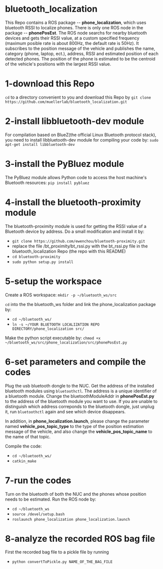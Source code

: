 # bluetooth_localization
This Repo contains a ROS package -- **phone_localization**, which uses bluetooth RSSI to localize phones. There is only one ROS node in the package -- **phonePosEst**. The ROS node searchs for nearby bluetooth devices and gets their RSSI value, at a custom specified frequency (maximum posible rate is about 800Hz, the default rate is 50Hz). It subscribes to the position message of the vehicle and publishes the name, category (phone, laptop, ect.), address, RSSI and estimated position of each detected phones. The position of the phone is estimated to be the centroid of the vehicle's positions with the largest RSSI value.

# 1-download this Repo
`cd` to a directory convenient to you and download this Repo by `git clone https://github.com/muellerlab/bluetooth_localization.git`

# 2-install libbluetooth-dev module
For compilation based on BlueZ(the official Linux Bluetooth protocol stack), you need to install libbluetooth-dev module for compiling your code by: `sudo apt-get install libbluetooth-dev`

# 3-install the PyBluez module
The PyBluez module allows Python code to access the host machine's Bluetooth resources: `pip install pybluez`

# 4-install the bluetooth-proximity module
The bluetooth-proximity module is used for getting the RSSI value of a Bluetooth device by address. Do a small modification and install it by:
* `git clone https://github.com/ewenchou/bluetooth-proximity.git`
*  replace the file /bt_proximity/bt_rssi.py with the bt_rssi.py file in the bluetooth_localization Repo (the repo with this README)
* `cd bluetooth-proximity`
* `sudo python setup.py install`

# 5-setup the workspace 
Create a ROS workspace:
`mkdir -p ~/bluetooth_ws/src`

`cd` into the the bluetooth_ws folder and link the phone_localization package by:
* `cd ~/bluetooth_ws/`
* `ln -s ~/YOUR BLUETOOTH LOCALIZATION REPO DIRECTORY/phone_localization src/`

Make the python script executable by:
`chmod +x ~/bluetooth_ws/src/phone_localization/src/phonePosEst.py`


# 6-set parameters and compile the codes
Plug the usb bluetooth dongle to the NUC. Get the address of the installed bluetooth modules using `bluetoothctl`. The address is a unique identifier of a bluetooth module. Change the bluetoothModuleAddr in **phonePosEst.py** to the address of the bluetooth module you want to use. If you are unable to distinguish which address correponds to the bluetooth dongle, just unplug it, run `bluetoothctl` again and see which device disappears.

In addition, in **phone_localization.launch**, please change the parameter named **vehicle_pos_topic_type** to the type of the position estimation message of the vehicle, and also change the **vehicle_pos_topic_name** to the name of that topic.  

Compile the code:
* `cd ~/bluetooth_ws/`
* `catkin_make`

# 7-run the codes 
Turn on the bluetooth of both the NUC and the phones whose position needs to be estimated. Run the ROS node by:
* `cd ~/bluetooth_ws`
* `source /devel/setup.bash`
* `roslaunch phone_localization phone_localization.launch`

# 8-analyze the recorded ROS bag file
First the recorded bag file to a pickle file by running
* `python convertToPickle.py NAME_OF_THE_BAG_FILE`
